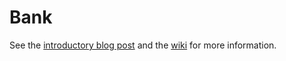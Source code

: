# Bank

See the [introductory blog post][] and the [wiki][] for more information.

[introductory blog post]: http://gofreerange.com/project-credit-union-day-1
[wiki]: https://github.com/freerange/bank/wiki
